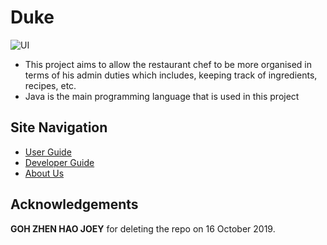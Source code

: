 # Duke

![UI](https://github.com/AY1920S1-CS2113-T14-2/main1/blob/master/docs/images/Ui.png)

* This project aims to allow the restaurant chef to be more organised in terms of his admin duties which includes, keeping track of ingredients, recipes, etc.
* Java is the main programming language that is used in this project


## Site Navigation

- [User Guide](https://github.com/AY1920S1-CS2113-T14-2/main1/blob/master/docs/UserGuide.md)
- [Developer Guide](https://github.com/AY1920S1-CS2113-T14-2/main1/blob/master/docs/DeveloperGuide.md)
- [About Us](https://github.com/AY1920S1-CS2113-T14-2/main1/blob/master/docs/AboutUs.md)


## Acknowledgements
**GOH ZHEN HAO JOEY** for deleting the repo on 16 October 2019.
